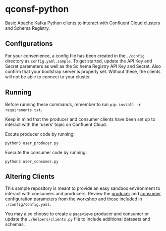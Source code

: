 # qconsf-python

Basic Apache Kafka Python clients to interact with Confluent Cloud clusters and Schema Registry.

## Configurations

For your convenience, a config file has been created in the `./config` directory as `config.yaml.sample`. To get started, update the API Key and Secret parameters as well as the Sc
hema Registry API Key and Secret. Also confirm that your bootstrap server is properly set. Without these, the clients will not be able to connect to your
cluster.

## Running

Before running these commands, remember to run `pip install -r requirements.txt`. 

Keep in mind that the producer and consumer clients have been set up to interact with the 'users' topic on Confluent Cloud.

Excute producer code by running:

`python3 user_producer.py`

Execute the consumer code by running: 

`python3 user_consumer.py`

## Altering Clients

This sample repository is meant to provide an easy sandbox environment to interact with consumers and producers. Review the [producer](https://docs.confluent.io/platform/current/installation/configuration/producer-configs.html) and [consumer](https://docs.confluent.io/platform/current/installation/configuration/consumer-configs.html) configuration parameters from the workshop and those included in `./config/config.yaml`.

You may also choose to create a `pageviews` producer and consumer or update the `./helpers/clients.py` file to include additional datasets and schemas.